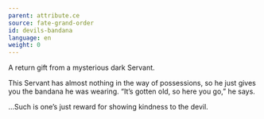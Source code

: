 ```yaml
---
parent: attribute.ce
source: fate-grand-order
id: devils-bandana
language: en
weight: 0
---
```


A return gift from a mysterious dark Servant.

This Servant has almost nothing in the way of possessions, so he just gives you the bandana he was wearing.
“It’s gotten old, so here you go,” he says.

…Such is one’s just reward for showing kindness to the devil.
